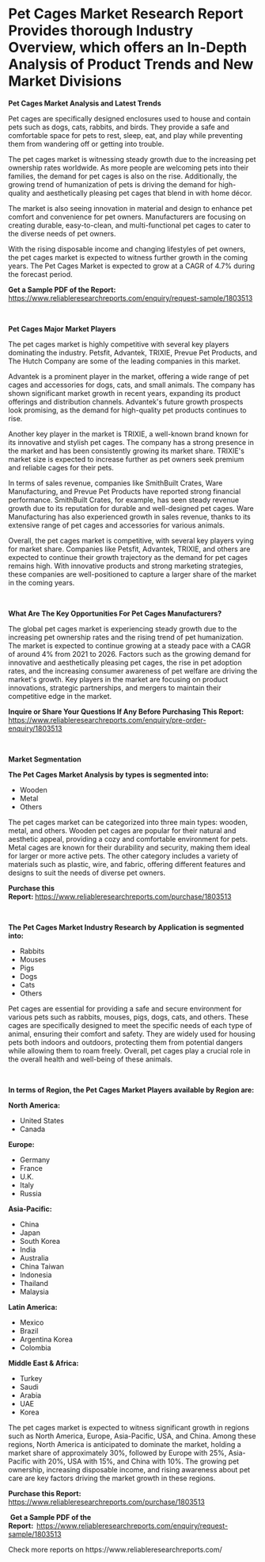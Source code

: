 <p><h1>Pet Cages Market Research Report Provides thorough Industry Overview, which offers an In-Depth Analysis of Product Trends and New Market Divisions</h1></p><p><strong>Pet Cages Market Analysis and Latest Trends</strong></p>
<p><p>Pet cages are specifically designed enclosures used to house and contain pets such as dogs, cats, rabbits, and birds. They provide a safe and comfortable space for pets to rest, sleep, eat, and play while preventing them from wandering off or getting into trouble.</p><p>The pet cages market is witnessing steady growth due to the increasing pet ownership rates worldwide. As more people are welcoming pets into their families, the demand for pet cages is also on the rise. Additionally, the growing trend of humanization of pets is driving the demand for high-quality and aesthetically pleasing pet cages that blend in with home décor.</p><p>The market is also seeing innovation in material and design to enhance pet comfort and convenience for pet owners. Manufacturers are focusing on creating durable, easy-to-clean, and multi-functional pet cages to cater to the diverse needs of pet owners.</p><p>With the rising disposable income and changing lifestyles of pet owners, the pet cages market is expected to witness further growth in the coming years. The Pet Cages Market is expected to grow at a CAGR of 4.7% during the forecast period.</p></p>
<p><strong>Get a Sample PDF of the Report:&nbsp;</strong> <a href="https://www.reliableresearchreports.com/enquiry/request-sample/1803513">https://www.reliableresearchreports.com/enquiry/request-sample/1803513</a></p>
<p>&nbsp;</p>
<p><strong>Pet Cages Major Market Players</strong></p>
<p><p>The pet cages market is highly competitive with several key players dominating the industry. Petsfit, Advantek, TRIXIE, Prevue Pet Products, and The Hutch Company are some of the leading companies in this market. </p><p>Advantek is a prominent player in the market, offering a wide range of pet cages and accessories for dogs, cats, and small animals. The company has shown significant market growth in recent years, expanding its product offerings and distribution channels. Advantek's future growth prospects look promising, as the demand for high-quality pet products continues to rise.</p><p>Another key player in the market is TRIXIE, a well-known brand known for its innovative and stylish pet cages. The company has a strong presence in the market and has been consistently growing its market share. TRIXIE's market size is expected to increase further as pet owners seek premium and reliable cages for their pets.</p><p>In terms of sales revenue, companies like SmithBuilt Crates, Ware Manufacturing, and Prevue Pet Products have reported strong financial performance. SmithBuilt Crates, for example, has seen steady revenue growth due to its reputation for durable and well-designed pet cages. Ware Manufacturing has also experienced growth in sales revenue, thanks to its extensive range of pet cages and accessories for various animals.</p><p>Overall, the pet cages market is competitive, with several key players vying for market share. Companies like Petsfit, Advantek, TRIXIE, and others are expected to continue their growth trajectory as the demand for pet cages remains high. With innovative products and strong marketing strategies, these companies are well-positioned to capture a larger share of the market in the coming years.</p></p>
<p>&nbsp;</p>
<p><strong>What Are The Key Opportunities For Pet Cages Manufacturers?</strong></p>
<p><p>The global pet cages market is experiencing steady growth due to the increasing pet ownership rates and the rising trend of pet humanization. The market is expected to continue growing at a steady pace with a CAGR of around 4% from 2021 to 2026. Factors such as the growing demand for innovative and aesthetically pleasing pet cages, the rise in pet adoption rates, and the increasing consumer awareness of pet welfare are driving the market's growth. Key players in the market are focusing on product innovations, strategic partnerships, and mergers to maintain their competitive edge in the market.</p></p>
<p><strong>Inquire or Share Your Questions If Any Before Purchasing This Report:</strong> <a href="https://www.reliableresearchreports.com/enquiry/pre-order-enquiry/1803513">https://www.reliableresearchreports.com/enquiry/pre-order-enquiry/1803513</a></p>
<p>&nbsp;</p>
<p><strong>Market Segmentation</strong></p>
<p><strong>The Pet Cages Market Analysis by types is segmented into:</strong></p>
<p><ul><li>Wooden</li><li>Metal</li><li>Others</li></ul></p>
<p><p>The pet cages market can be categorized into three main types: wooden, metal, and others. Wooden pet cages are popular for their natural and aesthetic appeal, providing a cozy and comfortable environment for pets. Metal cages are known for their durability and security, making them ideal for larger or more active pets. The other category includes a variety of materials such as plastic, wire, and fabric, offering different features and designs to suit the needs of diverse pet owners.</p></p>
<p><strong>Purchase this Report:&nbsp;</strong><a href="https://www.reliableresearchreports.com/purchase/1803513">https://www.reliableresearchreports.com/purchase/1803513</a></p>
<p>&nbsp;</p>
<p><strong>The Pet Cages Market Industry Research by Application is segmented into:</strong></p>
<p><ul><li>Rabbits</li><li>Mouses</li><li>Pigs</li><li>Dogs</li><li>Cats</li><li>Others</li></ul></p>
<p><p>Pet cages are essential for providing a safe and secure environment for various pets such as rabbits, mouses, pigs, dogs, cats, and others. These cages are specifically designed to meet the specific needs of each type of animal, ensuring their comfort and safety. They are widely used for housing pets both indoors and outdoors, protecting them from potential dangers while allowing them to roam freely. Overall, pet cages play a crucial role in the overall health and well-being of these animals.</p></p>
<p>&nbsp;</p>
<p><strong>In terms of Region, the Pet Cages Market Players available by Region are:</strong></p>
<p>
    <p> <strong> North America: </strong>
        <ul>
            <li>United States</li>
            <li>Canada</li>
        </ul>
        </p> 
    <p> <strong> Europe: </strong>
        <ul>
            <li>Germany</li>
            <li>France</li>
            <li>U.K.</li>
            <li>Italy</li>
            <li>Russia</li>
        </ul>
        </p> 
    <p> <strong> Asia-Pacific: </strong>
        <ul>
            <li>China</li>
            <li>Japan</li>
            <li>South Korea</li>
            <li>India</li>
            <li>Australia</li>
            <li>China Taiwan</li>
            <li>Indonesia</li>
            <li>Thailand</li>
            <li>Malaysia</li>
        </ul>
        </p> 
    <p> <strong> Latin America: </strong>
        <ul>
            <li>Mexico</li>
            <li>Brazil</li>
            <li>Argentina Korea</li>
            <li>Colombia</li>
        </ul>
        </p> 
    <p> <strong> Middle East & Africa: </strong>
        <ul>
            <li>Turkey</li>
            <li>Saudi</li>
            <li>Arabia</li>
            <li>UAE</li>
            <li>Korea</li>
        </ul>
    </p>
    </p>
<p><p>The pet cages market is expected to witness significant growth in regions such as North America, Europe, Asia-Pacific, USA, and China. Among these regions, North America is anticipated to dominate the market, holding a market share of approximately 30%, followed by Europe with 25%, Asia-Pacific with 20%, USA with 15%, and China with 10%. The growing pet ownership, increasing disposable income, and rising awareness about pet care are key factors driving the market growth in these regions.</p></p>
<p><strong>Purchase this Report: </strong><a href="https://www.reliableresearchreports.com/purchase/1803513">https://www.reliableresearchreports.com/purchase/1803513</a></p>
<p>&nbsp;<strong>Get a Sample PDF of the Report:&nbsp;&nbsp;</strong><a href="https://www.reliableresearchreports.com/enquiry/request-sample/1803513">https://www.reliableresearchreports.com/enquiry/request-sample/1803513</a></p>
<p><strong></strong></p>
<p>Check more reports on https://www.reliableresearchreports.com/</p>